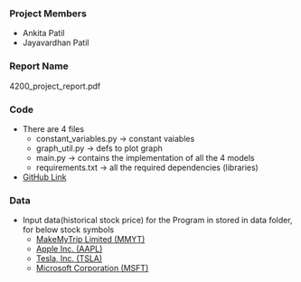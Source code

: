 ### Project Members

  - Ankita Patil
  - Jayavardhan Patil

### Report Name
  4200_project_report.pdf

### Code 
  - There are 4 files
    - constant_variables.py -> constant vaiables
    - graph_util.py -> defs to plot graph
    - main.py -> contains the implementation of all the 4 models
    - requirements.txt -> all the required dependencies (libraries)
  - [GitHub Link](https://github.com/Ankita-P/StockPricePrediction)

### Data
  - Input data(historical stock price) for the Program in stored in data folder, for below stock symbols
    - [MakeMyTrip Limited (MMYT)](https://github.com/Ankita-P/StockPricePrediction/blob/master/data/MMYT.csv)
    - [Apple Inc. (AAPL)](https://github.com/Ankita-P/StockPricePrediction/blob/master/data/AAPL.csv)
    - [Tesla, Inc. (TSLA)](https://github.com/Ankita-P/StockPricePrediction/blob/master/data/TSLA.csv)
    - [Microsoft Corporation (MSFT)](https://github.com/Ankita-P/StockPricePrediction/blob/master/data/MSFT.csv)